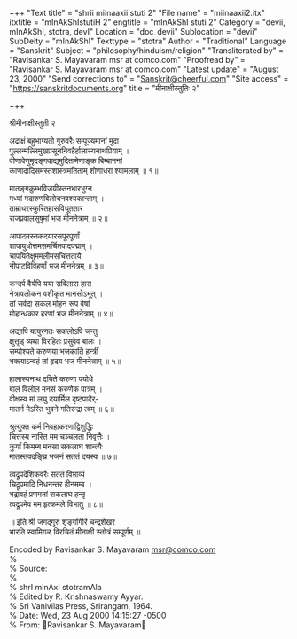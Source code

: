 +++
"Text title" = "shrii miinaaxii stuti 2"
"File name" = "miinaaxii2.itx"
itxtitle = "mInAkShIstutiH 2"
engtitle = "mInAkShI stuti 2"
Category = "devii, mInAkShI, stotra, devI"
Location = "doc_devii"
Sublocation = "devii"
SubDeity = "mInAkShI"
Texttype = "stotra"
Author = "Traditional"
Language = "Sanskrit"
Subject = "philosophy/hinduism/religion"
"Transliterated by" = "Ravisankar S. Mayavaram msr at comco.com"
"Proofread by" = "Ravisankar S. Mayavaram msr at comco.com"
"Latest update" = "August 23, 2000"
"Send corrections to" = "Sanskrit@cheerful.com"
"Site access" = "https://sanskritdocuments.org"
title = "मीनाक्षीस्तुतिः २"

+++
  
 श्रीमीनाक्षीस्तुती २   
  
अद्राक्षं बहुभाग्यतो गुरुवरैः सम्पूज्यमानां मुदा  
  पुल्लन्मल्लिमुखप्रसूननिवहैर्हालास्यनाथप्रियाम् ।  
वीणावेणुमृदङ्गवाद्यमुदितामेणाङ्क बिम्बाननां  
  काणादादिसमस्तशास्त्रमतिताम् शोणाधरां श्यामलाम् ॥ १॥  
  
मातङ्गकुम्भविजयीस्तनभारभुग्न  
  मध्यां मदारुणविलोचनवश्यकान्ताम् ।  
ताम्राधरस्फुरितहासविधूततार  
  राजप्रवालसुषुमां भज मीननेत्राम् ॥ २॥  
  
आपादमस्तकदयारसपूरपूर्णां  
  शापायुधोत्तमसमर्चितपादपद्माम् ।  
चापयितेक्षुममलीमसचित्ततायै  
  नीपाटविविहर्णां भज मीननेत्रम् ॥ ३॥  
  
कन्दर्प वैर्यपि यया सविलास हास  
  नेत्रावलोकन वशीकृत मानसोऽभूत् ।  
तां सर्वदा सकल मोहन रूप वेषां  
  मोहान्धकार हरणां भज मीननेत्राम् ॥ ४॥  
  
अद्यापि यत्पुरगतः सकलोऽपि जन्तुः  
  क्षुत्तृड् व्यथा विरहितः प्रसुवेव बालः ।  
सम्पोश्यते करुणया भजकार्ति हन्त्रीं  
  भक्त्याऽन्वहं तां हृदय भज मीननेत्राम् ॥ ५॥  
  
हालास्यनाथ दयिते करुणा पयोधे  
  बालं विलोल मनसं करुणैक पात्रम् ।  
वीक्षस्व मां लघु दयार्मिल दृष्टपादैर्-  
  मातर्न मेऽस्ति भुवने गतिरन्द्रा त्वम् ॥ ६॥  
  
श्रुत्युक्त कर्म निवहाकरणाद्विशुद्धिः  
  चित्तस्य नास्ति मम चञ्चलता निवृत्तैः ।  
कुर्यां किमम्ब मनसा सकलाघ शान्त्यैः  
  मातस्तवदङ्घ्रि भजनं सततं दयस्व ॥ ७॥  
  
त्वद्रूपदेशिकवरैः सततं विभाव्यं  
  चिद्रूपमादि निधनन्तर हीनमम्ब ।  
भद्रावहं प्रणमतां सकलाघ हन्तृ  
  त्वद्रूपमेव मम हृत्कमले विभातु ॥ ८॥  
  
॥ इति श्री जगद्गुरु शृङ्गगिरि चन्द्रशेखर  
भारति स्वामिगळ् विरचितं मीनाक्षी स्तोत्रं सम्पूर्णम् ॥  
  
  
  
Encoded by  Ravisankar S. Mayavaram msr@comco.com  
%  
% Source:    
%  
% shrI minAxI stotramAla  
% Edited by R. Krishnaswamy Ayyar.  
% Sri Vanivilas Press, Srirangam, 1964.  
% Date: Wed, 23 Aug 2000 14:15:27 -0500  
% From: ᳚Ravisankar S. Mayavaram᳚   
  
  
